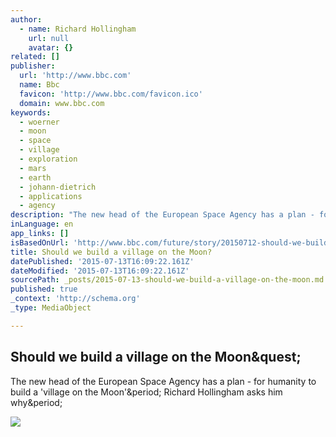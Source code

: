 ```yaml
---
author:
  - name: Richard Hollingham
    url: null
    avatar: {}
related: []
publisher:
  url: 'http://www.bbc.com'
  name: Bbc
  favicon: 'http://www.bbc.com/favicon.ico'
  domain: www.bbc.com
keywords:
  - woerner
  - moon
  - space
  - village
  - exploration
  - mars
  - earth
  - johann-dietrich
  - applications
  - agency
description: "The new head of the European Space Agency has a plan - for humanity to build a 'village on the Moon'. Richard Hollingham asks him why."
inLanguage: en
app_links: []
isBasedOnUrl: 'http://www.bbc.com/future/story/20150712-should-we-build-a-village-on-the-moon'
title: Should we build a village on the Moon?
datePublished: '2015-07-13T16:09:22.161Z'
dateModified: '2015-07-13T16:09:22.161Z'
sourcePath: _posts/2015-07-13-should-we-build-a-village-on-the-moon.md
published: true
_context: 'http://schema.org'
_type: MediaObject

---
```

<article style=""><h1>Should we build a village on the Moon&amp;quest;</h1><p>The new head of the European Space Agency has a plan - for humanity to build a 'village on the Moon'&amp;period; Richard Hollingham asks him why&amp;period;</p><img src="http://ichef.bbci.co.uk/wwfeatures/624_351/images/live/p0/2w/x9/p02wx97j.jpg" /></article>